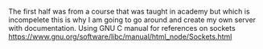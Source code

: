 The first half was from a course that was taught in academy but which is incompelete this is why I am going to go around and create my own server with documentation.
Using GNU C manual for references on sockets https://www.gnu.org/software/libc/manual/html_node/Sockets.html
